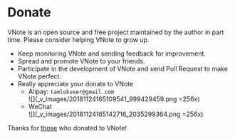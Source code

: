 # Donate
VNote is an open source and free project maintained by the author in part time. Please consider helping VNote to grow up.

- Keep monitoring VNote and sending feedback for improvement.
- Spread and promote VNote to your friends.
- Participate in the development of VNote and send Pull Request to make VNote perfect.
- Really appreciate your donate to VNote
    - Alipay: `tamlokveer@gmail.com`  
    ![](_v_images/20181124165109541_999429459.png =256x)
    - WeChat  
    ![](_v_images/20181124165142716_2035299364.png =256x)

Thanks for [those](https://github.com/tamlok/vnote/wiki/Donate-List) who donated to VNote!
